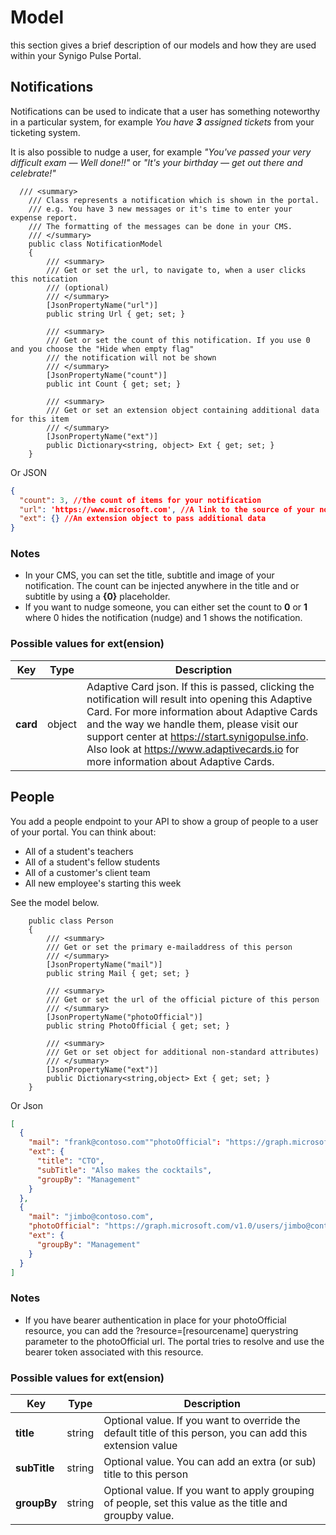 # Model
this section gives a brief description of our models and how they are used within your Synigo Pulse Portal.

## Notifications
Notifications can be used to indicate that a user has something noteworthy in a particular system, for example *You have **3** assigned tickets* from your ticketing system. 

It is also possible to nudge a user, for example *"You've passed your very difficult exam — Well done!!"* or *"It's your birthday — get out there and celebrate!"*

```CSharp
  /// <summary>
    /// Class represents a notification which is shown in the portal.
    /// e.g. You have 3 new messages or it's time to enter your expense report.
    /// The formatting of the messages can be done in your CMS.
    /// </summary>
    public class NotificationModel
    {
        /// <summary>
        /// Get or set the url, to navigate to, when a user clicks this notication
        /// (optional)
        /// </summary>
        [JsonPropertyName("url")]
        public string Url { get; set; }

        /// <summary>
        /// Get or set the count of this notification. If you use 0 and you choose the "Hide when empty flag"
        /// the notification will not be shown
        /// </summary>
        [JsonPropertyName("count")]
        public int Count { get; set; }

        /// <summary>
        /// Get or set an extension object containing additional data for this item
        /// </summary>
        [JsonPropertyName("ext")]
        public Dictionary<string, object> Ext { get; set; }
    }
```
Or JSON
``` json
{
  "count": 3, //the count of items for your notification
  "url": 'https://www.microsoft.com', //A link to the source of your notification
  "ext": {} //An extension object to pass additional data
}
```
### Notes
- In your CMS, you can set the title, subtitle and image of your notification. The count can be injected anywhere in the title and or subtitle by using a **{0}** placeholder.
- If you want to nudge someone, you can either set the count to **0** or **1** where 0 hides the notification (nudge) and 1 shows the notification.
### Possible values for ext(ension)
|Key|Type|Description|
|--|--|--|
| **card** |object| Adaptive Card json. If this is passed, clicking the notification will result into opening this Adaptive Card. For more information about Adaptive Cards and the way we handle them, please visit our support center at https://start.synigopulse.info. Also look at https://www.adaptivecards.io for more information about Adaptive Cards.

## People
You add a people endpoint to your API to show a group of people to a user of your portal. You can think about:
- All of a student's teachers
- All of a student's fellow students
- All of a customer's client team
- All new employee's starting this week

See the model below. 
```CSharp
	public class Person
	{        
        /// <summary>
        /// Get or set the primary e-mailaddress of this person
        /// </summary>
        [JsonPropertyName("mail")]
        public string Mail { get; set; }

        /// <summary>
        /// Get or set the url of the official picture of this person
        /// </summary>
        [JsonPropertyName("photoOfficial")]
        public string PhotoOfficial { get; set; }

        /// <summary>
        /// Get or set object for additional non-standard attributes)
        /// </summary>
        [JsonPropertyName("ext")]
        public Dictionary<string,object> Ext { get; set; }
    }
```
Or Json
```json
[
  {
    "mail": "frank@contoso.com""photoOfficial": "https://graph.microsoft.com/v1.0/users/frank@contoso.com/photo/$value?resource=https://graph.microsoft.com",
    "ext": {
      "title": "CTO",
      "subTitle": "Also makes the cocktails",
      "groupBy": "Management"
    }
  },
  {
    "mail": "jimbo@contoso.com",
    "photoOfficial": "https://graph.microsoft.com/v1.0/users/jimbo@contoso.com/photo/$value?resource=https://graph.microsoft.com",
    "ext": {
      "groupBy": "Management"
    }
  }
]
```

### Notes
- If you have bearer authentication in place for your photoOfficial resource, you can add the ?resource=[resourcename] querystring parameter to the photoOfficial url. The portal tries to resolve and use the bearer token associated with this resource. 
### Possible values for ext(ension)
|Key|Type|Description|
|--|--|--|
| **title** |string| Optional value. If you want to override the default title of this person, you can add this extension value
| **subTitle** | string| Optional value. You can add an extra (or sub) title to this person
| **groupBy** |string| Optional value. If you want to apply grouping of people, set this value as the title and groupby value. 

